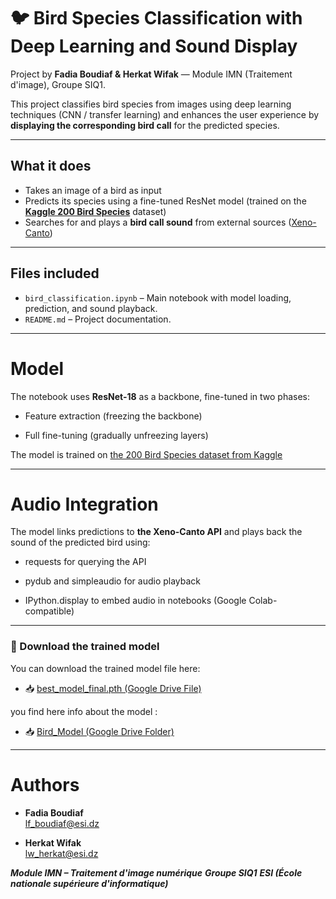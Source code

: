 # 🐦 Bird Species Classification with Deep Learning and Sound Display

Project by **Fadia Boudiaf & Herkat Wifak** — Module IMN (Traitement d'image), Groupe SIQ1.

This project classifies bird species from images using deep learning techniques (CNN / transfer learning) and enhances the user experience by **displaying the corresponding bird call** for the predicted species.

---

## What it does

- Takes an image of a bird as input
- Predicts its species using a fine-tuned ResNet model (trained on the **[Kaggle 200 Bird Species](https://www.kaggle.com/datasets/kedarsai/bird-species-classification-220-categories)** dataset)
- Searches for and plays a **bird call sound** from external sources ([Xeno-Canto](https://xeno-canto.org))

---

## Files included

- `bird_classification.ipynb` – Main notebook with model loading, prediction, and sound playback.
- `README.md` – Project documentation.

---
# Model
The notebook uses **ResNet-18** as a backbone, fine-tuned in two phases:

- Feature extraction (freezing the backbone)

- Full fine-tuning (gradually unfreezing layers)

The model is trained on [the 200 Bird Species dataset from Kaggle](https://www.kaggle.com/datasets/kedarsai/bird-species-classification-220-categories)

---

# Audio Integration
The model links predictions to **the Xeno-Canto API** and plays back the sound of the predicted bird using:

- requests for querying the API

- pydub and simpleaudio for audio playback

- IPython.display to embed audio in notebooks (Google Colab-compatible)

---
### 🔗 Download the trained model

You can download the trained model file here:  
- 📥 [best_model_final.pth (Google Drive File)](https://drive.google.com/file/d/1CYnerIBOQLwc3N7G6EdGKK3l0yGQVRY3/view?usp=drive_link)

you find here info about the model :
- 📥 [Bird_Model (Google Drive Folder)](https://drive.google.com/drive/folders/1yvfD1v39LlubdYMmf-BExVP2ugMYQ-VB?usp=drive_link)
---

# Authors
- **Fadia Boudiaf**  
  [lf_boudiaf@esi.dz](mailto:lf_boudiaf@esi.dz)

- **Herkat Wifak**  
  [lw_herkat@esi.dz](mailto:lw_herkat@esi.dz)

***Module IMN – Traitement d'image numérique***
***Groupe SIQ1***
***ESI (École nationale supérieure d'informatique)***

  
